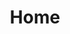 ---
home: true
title: Home
heroImage: /logos/logo.png
actions:
    - text: DÉMARRAGE
      link: /fr/welcome/introduction.html
      type: primary
      
    - text: PUBLICATION DU MPO
      link: /fr/dfo/manuscript-record-form.html
      type: secondary

    - text: PUBLICATION PAR UN TIERS
      link: /fr/third-party/manuscript-record-form.html
      type: secondary
      
    - text: Paramètres et assistance
      link: /fr/account/settings.html
      type: secondary

footer:  Crown Copyright & ISC | Copyright © 2024 Fisheries and Oceans Canada
---